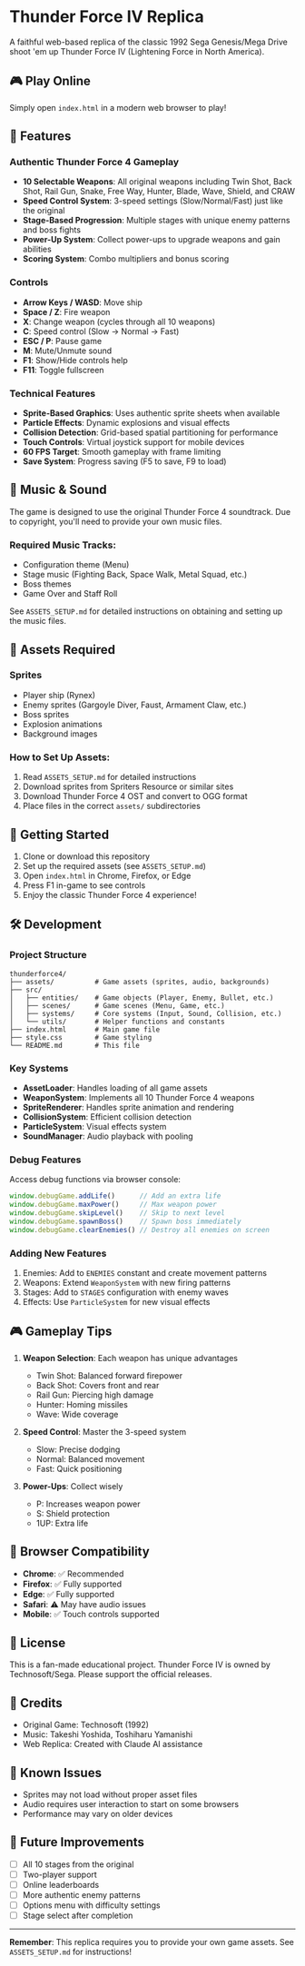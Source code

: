 # Thunder Force IV Replica

A faithful web-based replica of the classic 1992 Sega Genesis/Mega Drive shoot 'em up Thunder Force IV (Lightening Force in North America).

## 🎮 Play Online

Simply open `index.html` in a modern web browser to play!

## 🎯 Features

### Authentic Thunder Force 4 Gameplay
- **10 Selectable Weapons**: All original weapons including Twin Shot, Back Shot, Rail Gun, Snake, Free Way, Hunter, Blade, Wave, Shield, and CRAW
- **Speed Control System**: 3-speed settings (Slow/Normal/Fast) just like the original
- **Stage-Based Progression**: Multiple stages with unique enemy patterns and boss fights
- **Power-Up System**: Collect power-ups to upgrade weapons and gain abilities
- **Scoring System**: Combo multipliers and bonus scoring

### Controls
- **Arrow Keys / WASD**: Move ship
- **Space / Z**: Fire weapon
- **X**: Change weapon (cycles through all 10 weapons)
- **C**: Speed control (Slow → Normal → Fast)
- **ESC / P**: Pause game
- **M**: Mute/Unmute sound
- **F1**: Show/Hide controls help
- **F11**: Toggle fullscreen

### Technical Features
- **Sprite-Based Graphics**: Uses authentic sprite sheets when available
- **Particle Effects**: Dynamic explosions and visual effects
- **Collision Detection**: Grid-based spatial partitioning for performance
- **Touch Controls**: Virtual joystick support for mobile devices
- **60 FPS Target**: Smooth gameplay with frame limiting
- **Save System**: Progress saving (F5 to save, F9 to load)

## 🎵 Music & Sound

The game is designed to use the original Thunder Force 4 soundtrack. Due to copyright, you'll need to provide your own music files.

### Required Music Tracks:
- Configuration theme (Menu)
- Stage music (Fighting Back, Space Walk, Metal Squad, etc.)
- Boss themes
- Game Over and Staff Roll

See `ASSETS_SETUP.md` for detailed instructions on obtaining and setting up the music files.

## 🎨 Assets Required

### Sprites
- Player ship (Rynex)
- Enemy sprites (Gargoyle Diver, Faust, Armament Claw, etc.)
- Boss sprites
- Explosion animations
- Background images

### How to Set Up Assets:
1. Read `ASSETS_SETUP.md` for detailed instructions
2. Download sprites from Spriters Resource or similar sites
3. Download Thunder Force 4 OST and convert to OGG format
4. Place files in the correct `assets/` subdirectories

## 🚀 Getting Started

1. Clone or download this repository
2. Set up the required assets (see `ASSETS_SETUP.md`)
3. Open `index.html` in Chrome, Firefox, or Edge
4. Press F1 in-game to see controls
5. Enjoy the classic Thunder Force 4 experience!

## 🛠️ Development

### Project Structure
```
thunderforce4/
├── assets/          # Game assets (sprites, audio, backgrounds)
├── src/            
│   ├── entities/    # Game objects (Player, Enemy, Bullet, etc.)
│   ├── scenes/      # Game scenes (Menu, Game, etc.)
│   ├── systems/     # Core systems (Input, Sound, Collision, etc.)
│   └── utils/       # Helper functions and constants
├── index.html       # Main game file
├── style.css        # Game styling
└── README.md        # This file
```

### Key Systems
- **AssetLoader**: Handles loading of all game assets
- **WeaponSystem**: Implements all 10 Thunder Force 4 weapons
- **SpriteRenderer**: Handles sprite animation and rendering
- **CollisionSystem**: Efficient collision detection
- **ParticleSystem**: Visual effects system
- **SoundManager**: Audio playback with pooling

### Debug Features

Access debug functions via browser console:
```javascript
window.debugGame.addLife()      // Add an extra life
window.debugGame.maxPower()     // Max weapon power
window.debugGame.skipLevel()    // Skip to next level
window.debugGame.spawnBoss()    // Spawn boss immediately
window.debugGame.clearEnemies() // Destroy all enemies on screen
```

### Adding New Features
1. Enemies: Add to `ENEMIES` constant and create movement patterns
2. Weapons: Extend `WeaponSystem` with new firing patterns
3. Stages: Add to `STAGES` configuration with enemy waves
4. Effects: Use `ParticleSystem` for new visual effects

## 🎮 Gameplay Tips

1. **Weapon Selection**: Each weapon has unique advantages
   - Twin Shot: Balanced forward firepower
   - Back Shot: Covers front and rear
   - Rail Gun: Piercing high damage
   - Hunter: Homing missiles
   - Wave: Wide coverage

2. **Speed Control**: Master the 3-speed system
   - Slow: Precise dodging
   - Normal: Balanced movement
   - Fast: Quick positioning

3. **Power-Ups**: Collect wisely
   - P: Increases weapon power
   - S: Shield protection
   - 1UP: Extra life

## 🔧 Browser Compatibility

- **Chrome**: ✅ Recommended
- **Firefox**: ✅ Fully supported
- **Edge**: ✅ Fully supported
- **Safari**: ⚠️ May have audio issues
- **Mobile**: ✅ Touch controls supported

## 📝 License

This is a fan-made educational project. Thunder Force IV is owned by Technosoft/Sega. 
Please support the official releases.

## 🙏 Credits

- Original Game: Technosoft (1992)
- Music: Takeshi Yoshida, Toshiharu Yamanishi
- Web Replica: Created with Claude AI assistance

## 🐛 Known Issues

- Sprites may not load without proper asset files
- Audio requires user interaction to start on some browsers
- Performance may vary on older devices

## 🚧 Future Improvements

- [ ] All 10 stages from the original
- [ ] Two-player support
- [ ] Online leaderboards
- [ ] More authentic enemy patterns
- [ ] Options menu with difficulty settings
- [ ] Stage select after completion

---

**Remember**: This replica requires you to provide your own game assets. See `ASSETS_SETUP.md` for instructions! 